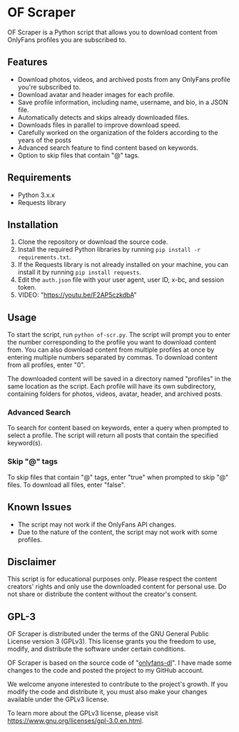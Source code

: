 # OF Scraper

OF Scraper is a Python script that allows you to download content from OnlyFans profiles you are subscribed to.

## Features

- Download photos, videos, and archived posts from any OnlyFans profile you're subscribed to.
- Download avatar and header images for each profile.
- Save profile information, including name, username, and bio, in a JSON file.
- Automatically detects and skips already downloaded files.
- Downloads files in parallel to improve download speed.
- Carefully worked on the organization of the folders according to the years of the posts
- Advanced search feature to find content based on keywords.
- Option to skip files that contain "@" tags.

## Requirements

- Python 3.x.x
- Requests library

## Installation

1. Clone the repository or download the source code.
2. Install the required Python libraries by running `pip install -r requirements.txt`.
3. If the Requests library is not already installed on your machine, you can install it by running `pip install requests`.
4. Edit the `auth.json` file with your user agent, user ID, x-bc, and session token.
5. VIDEO: "https://youtu.be/F2AP5czkdbA"

## Usage

To start the script, run `python of-scr.py`. The script will prompt you to enter the number corresponding to the profile you want to download content from. You can also download content from multiple profiles at once by entering multiple numbers separated by commas. To download content from all profiles, enter "0".

The downloaded content will be saved in a directory named "profiles" in the same location as the script. Each profile will have its own subdirectory, containing folders for photos, videos, avatar, header, and archived posts.

### Advanced Search

To search for content based on keywords, enter a query when prompted to select a profile. The script will return all posts that contain the specified keyword(s).

### Skip "@" tags

To skip files that contain "@" tags, enter "true" when prompted to skip "@" files. To download all files, enter "false".

## Known Issues

- The script may not work if the OnlyFans API changes.
- Due to the nature of the content, the script may not work with some profiles.

## Disclaimer

This script is for educational purposes only. Please respect the content creators' rights and only use the downloaded content for personal use. Do not share or distribute the content without the creator's consent.

## GPL-3

OF Scraper is distributed under the terms of the GNU General Public License version 3 (GPLv3). This license grants you the freedom to use, modify, and distribute the software under certain conditions.

OF Scraper is based on the source code of "[onlyfans-dl](https://github.com/k0rnh0li0/onlyfans-dl)". I have made some changes to the code and posted the project to my GitHub account.

We welcome anyone interested to contribute to the project's growth. If you modify the code and distribute it, you must also make your changes available under the GPLv3 license.

To learn more about the GPLv3 license, please visit https://www.gnu.org/licenses/gpl-3.0.en.html.
